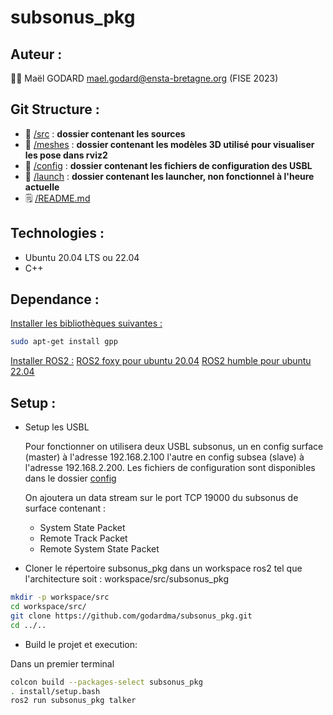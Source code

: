 # subsonus_pkg 

## Auteur :

:student: Maël GODARD <mael.godard@ensta-bretagne.org> (FISE 2023)

## Git Structure :

* :file_folder: [/src](src) : **dossier contenant les sources**
* :file_folder: [/meshes](meshes) : **dossier contenant les modèles 3D utilisé pour visualiser les pose dans rviz2**
* :file_folder: [/config](config) : **dossier contenant les fichiers de configuration des USBL**
* :file_folder: [/launch](launch) : **dossier contenant les launcher, non fonctionnel à l'heure actuelle**
* :spiral_notepad: [/README.md](README.md)

## Technologies :

* Ubuntu 20.04 LTS ou 22.04
* C++


## Dependance :

<ins>Installer les bibliothèques suivantes :</ins>
```bash
sudo apt-get install gpp
```

<ins>Installer ROS2 :</ins>
[ROS2 foxy pour ubuntu 20.04](https://docs.ros.org/en/foxy/Installation/Ubuntu-Install-Debians.html)
[ROS2 humble pour ubuntu 22.04](https://docs.ros.org/en/humble/Installation/Ubuntu-Install-Debians.html)


## Setup :
* Setup les USBL

    Pour fonctionner on utilisera deux USBL subsonus, un en config surface (master) à l'adresse 192.168.2.100 l'autre en config subsea (slave) à l'adresse 192.168.2.200. Les fichiers de configuration sont disponibles dans le dossier [config](config)

    On ajoutera un data stream sur le port TCP 19000 du subsonus de surface contenant :
    - System State Packet
    - Remote Track Packet
    - Remote System State Packet

* Cloner le répertoire subsonus_pkg dans un workspace ros2 tel que l'architecture soit : workspace/src/subsonus_pkg

````bash
mkdir -p workspace/src
cd workspace/src/
git clone https://github.com/godardma/subsonus_pkg.git 
cd ../..
````

* Build le projet et execution:  

Dans un premier terminal
````bash
colcon build --packages-select subsonus_pkg
. install/setup.bash
ros2 run subsonus_pkg talker
````
